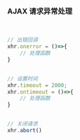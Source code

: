 ### AJAX 请求异常处理

<br>

```javascript
// 出错回调
xhr.onerror = ()=>{
    // 处理函数
}


// 设置时间
xhr.timeout = 2000;
xhr.ontimeout = ()=>{
    // 处理函数
}


// 关闭请求
xhr.abort()
```